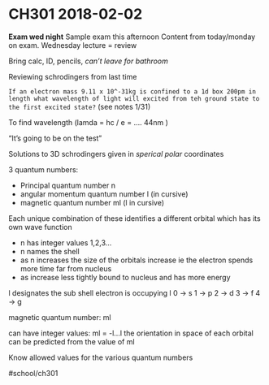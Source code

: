 # CH301 2018-02-02
**Exam wed night** 
Sample exam this afternoon
Content from today/monday on exam. Wednesday lecture = review

Bring calc, ID, pencils, *can’t leave for bathroom*

Reviewing schrodingers from last time

`If an electron mass 9.11 x 10^-31kg is confined to a 1d box 200pm in length what wavelength of light will excited from teh ground state to the first excited state?`
(see notes 1/31)

To find wavelength (lamda = hc / e = …. 44nm )

“It’s going to be on the test”

Solutions to 3D schrodingers given in *sperical polar* coordinates 

3 quantum numbers: 
* Principal quantum number n
* angular momentum quantum number l (in cursive)
* magnetic quantum number ml (l in cursive) 

Each unique combination of these identifies a different orbital which has its own wave function 
* n has integer values 1,2,3…
* n names the shell 
* as n increases the size of the orbitals increase ie the electron spends more time far from nucleus 
* as increase less tightly bound to nucleus and has more energy

l designates the sub shell electron is occupying
l
0 -> s
1 -> p
2 -> d 
3 -> f
4 -> g

magnetic quantum number: ml

can have integer values: ml = -l…l
the orientation in space of each orbital can be predicted from the value of ml 

Know allowed values for the various quantum numbers


#school/ch301